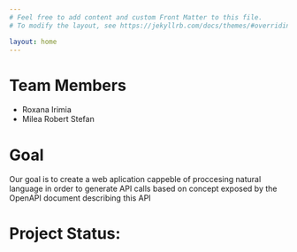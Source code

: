 ```yaml
---
# Feel free to add content and custom Front Matter to this file.
# To modify the layout, see https://jekyllrb.com/docs/themes/#overriding-theme-defaults

layout: home
---
```


# Team Members
- Roxana Irimia
- Milea Robert Stefan

# Goal
Our goal is to create a web aplication cappeble of proccesing natural language in order to generate API calls  based on concept exposed by the OpenAPI document describing this API

# Project Status:
